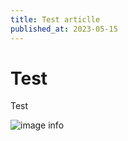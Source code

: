 ```yaml
---
title: Test articlle
published_at: 2023-05-15
---
```

# Test 

Test

![image info](/public/assets/img/leafy.png)
